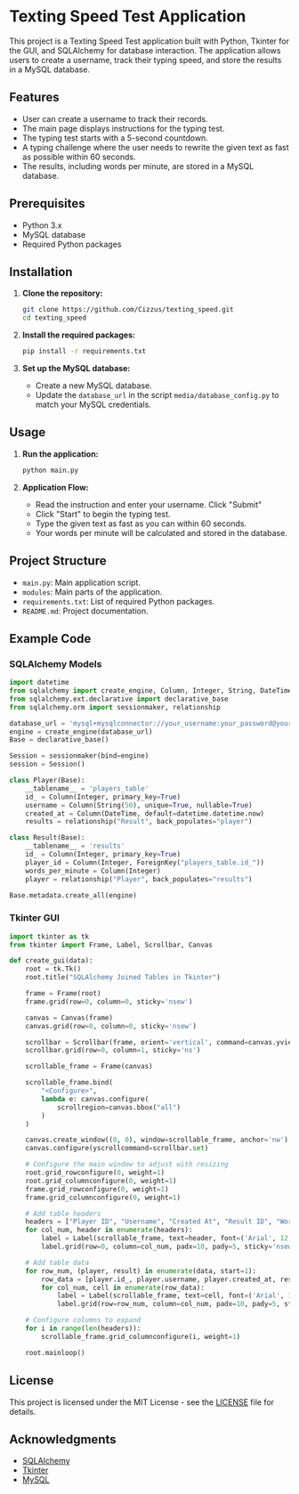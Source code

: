 
# Texting Speed Test Application

This project is a Texting Speed Test application built with Python, Tkinter for the GUI, and SQLAlchemy for database interaction. The application allows users to create a username, track their typing speed, and store the results in a MySQL database.

## Features

- User can create a username to track their records.
- The main page displays instructions for the typing test.
- The typing test starts with a 5-second countdown.
- A typing challenge where the user needs to rewrite the given text as fast as possible within 60 seconds.
- The results, including words per minute, are stored in a MySQL database.

## Prerequisites

- Python 3.x
- MySQL database
- Required Python packages

## Installation

1. **Clone the repository:**
   ```bash
   git clone https://github.com/Cizzus/texting_speed.git
   cd texting_speed
   ```

2. **Install the required packages:**
   ```bash
   pip install -r requirements.txt
   ```

3. **Set up the MySQL database:**
   - Create a new MySQL database.
   - Update the `database_url` in the script `media/database_config.py` to match your MySQL credentials.

## Usage

1. **Run the application:**
   ```bash
   python main.py
   ```

2. **Application Flow:**
   - Read the instruction and enter your username. Click "Submit"
   - Click "Start" to begin the typing test.
   - Type the given text as fast as you can within 60 seconds.
   - Your words per minute will be calculated and stored in the database.

## Project Structure

- `main.py`: Main application script.
- `modules`: Main parts of the application.
- `requirements.txt`: List of required Python packages.
- `README.md`: Project documentation.

## Example Code

### SQLAlchemy Models

```python
import datetime
from sqlalchemy import create_engine, Column, Integer, String, DateTime, ForeignKey
from sqlalchemy.ext.declarative import declarative_base
from sqlalchemy.orm import sessionmaker, relationship

database_url = 'mysql+mysqlconnector://your_username:your_password@your_host/your_database'
engine = create_engine(database_url)
Base = declarative_base()

Session = sessionmaker(bind=engine)
session = Session()

class Player(Base):
    __tablename__ = 'players_table'
    id_ = Column(Integer, primary_key=True)
    username = Column(String(50), unique=True, nullable=True)
    created_at = Column(DateTime, default=datetime.datetime.now)
    results = relationship("Result", back_populates="player")

class Result(Base):
    __tablename__ = 'results'
    id_ = Column(Integer, primary_key=True)
    player_id = Column(Integer, ForeignKey("players_table.id_"))
    words_per_minute = Column(Integer)
    player = relationship("Player", back_populates="results")

Base.metadata.create_all(engine)
```

### Tkinter GUI

```python
import tkinter as tk
from tkinter import Frame, Label, Scrollbar, Canvas

def create_gui(data):
    root = tk.Tk()
    root.title("SQLAlchemy Joined Tables in Tkinter")

    frame = Frame(root)
    frame.grid(row=0, column=0, sticky='nsew')

    canvas = Canvas(frame)
    canvas.grid(row=0, column=0, sticky='nsew')

    scrollbar = Scrollbar(frame, orient='vertical', command=canvas.yview)
    scrollbar.grid(row=0, column=1, sticky='ns')

    scrollable_frame = Frame(canvas)

    scrollable_frame.bind(
        "<Configure>",
        lambda e: canvas.configure(
            scrollregion=canvas.bbox("all")
        )
    )

    canvas.create_window((0, 0), window=scrollable_frame, anchor='nw')
    canvas.configure(yscrollcommand=scrollbar.set)

    # Configure the main window to adjust with resizing
    root.grid_rowconfigure(0, weight=1)
    root.grid_columnconfigure(0, weight=1)
    frame.grid_rowconfigure(0, weight=1)
    frame.grid_columnconfigure(0, weight=1)

    # Add table headers
    headers = ["Player ID", "Username", "Created At", "Result ID", "Words Per Minute"]
    for col_num, header in enumerate(headers):
        label = Label(scrollable_frame, text=header, font=('Arial', 12, 'bold'))
        label.grid(row=0, column=col_num, padx=10, pady=5, sticky='nsew')

    # Add table data
    for row_num, (player, result) in enumerate(data, start=1):
        row_data = [player.id_, player.username, player.created_at, result.id_, result.words_per_minute]
        for col_num, cell in enumerate(row_data):
            label = Label(scrollable_frame, text=cell, font=('Arial', 12))
            label.grid(row=row_num, column=col_num, padx=10, pady=5, sticky='nsew')

    # Configure columns to expand
    for i in range(len(headers)):
        scrollable_frame.grid_columnconfigure(i, weight=1)

    root.mainloop()
```

## License

This project is licensed under the MIT License - see the [LICENSE](LICENSE) file for details.


## Acknowledgments

- [SQLAlchemy](https://www.sqlalchemy.org/)
- [Tkinter](https://docs.python.org/3/library/tkinter.html)
- [MySQL](https://www.mysql.com/)
